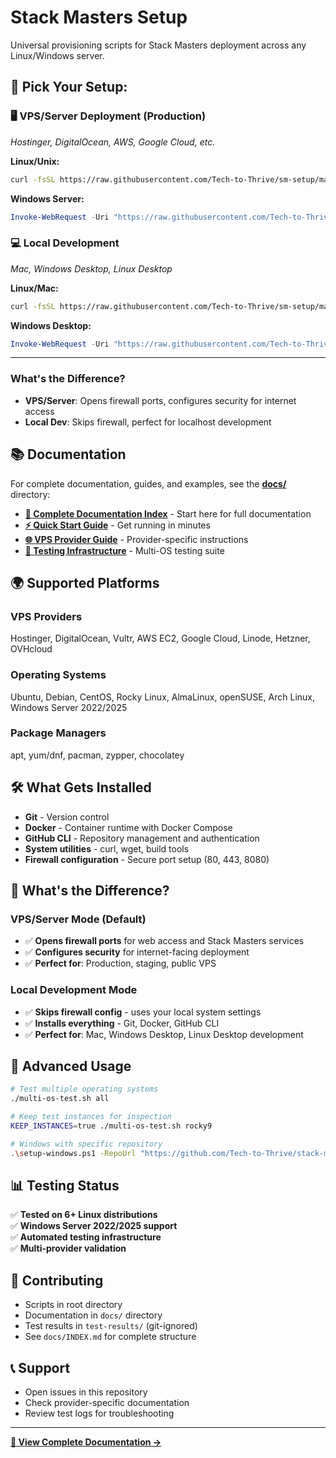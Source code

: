 # Stack Masters Setup

Universal provisioning scripts for Stack Masters deployment across any Linux/Windows server.

## 🎯 **Pick Your Setup:**

### **🖥️ VPS/Server Deployment** (Production)
*Hostinger, DigitalOcean, AWS, Google Cloud, etc.*

**Linux/Unix:**
```bash
curl -fsSL https://raw.githubusercontent.com/Tech-to-Thrive/sm-setup/main/setup.sh | bash -s -- --server
```

**Windows Server:**
```powershell
Invoke-WebRequest -Uri "https://raw.githubusercontent.com/Tech-to-Thrive/sm-setup/main/setup-windows.ps1" -OutFile "setup-windows.ps1"; .\setup-windows.ps1 -Server
```

### **💻 Local Development**
*Mac, Windows Desktop, Linux Desktop*

**Linux/Mac:**
```bash
curl -fsSL https://raw.githubusercontent.com/Tech-to-Thrive/sm-setup/main/setup.sh | bash -s -- --local
```

**Windows Desktop:**
```powershell
Invoke-WebRequest -Uri "https://raw.githubusercontent.com/Tech-to-Thrive/sm-setup/main/setup-windows.ps1" -OutFile "setup-windows.ps1"; .\setup-windows.ps1 -Local
```

---

### **What's the Difference?**
- **VPS/Server**: Opens firewall ports, configures security for internet access
- **Local Dev**: Skips firewall, perfect for localhost development

## 📚 Documentation

For complete documentation, guides, and examples, see the **[docs/](docs/)** directory:

- **[📖 Complete Documentation Index](docs/INDEX.md)** - Start here for full documentation
- **[⚡ Quick Start Guide](docs/setup/QUICK_START.md)** - Get running in minutes
- **[🌐 VPS Provider Guide](docs/providers/PROVIDER_GUIDE.md)** - Provider-specific instructions
- **[🧪 Testing Infrastructure](docs/testing/MULTI_OS_TESTING.md)** - Multi-OS testing suite

## 🌍 Supported Platforms

### VPS Providers
Hostinger, DigitalOcean, Vultr, AWS EC2, Google Cloud, Linode, Hetzner, OVHcloud

### Operating Systems  
Ubuntu, Debian, CentOS, Rocky Linux, AlmaLinux, openSUSE, Arch Linux, Windows Server 2022/2025

### Package Managers
apt, yum/dnf, pacman, zypper, chocolatey

## 🛠️ What Gets Installed

- **Git** - Version control
- **Docker** - Container runtime with Docker Compose  
- **GitHub CLI** - Repository management and authentication
- **System utilities** - curl, wget, build tools
- **Firewall configuration** - Secure port setup (80, 443, 8080)

## 🎯 **What's the Difference?**

### **VPS/Server Mode** (Default)
- ✅ **Opens firewall ports** for web access and Stack Masters services
- ✅ **Configures security** for internet-facing deployment
- ✅ **Perfect for**: Production, staging, public VPS

### **Local Development Mode**
- ✅ **Skips firewall config** - uses your local system settings
- ✅ **Installs everything** - Git, Docker, GitHub CLI
- ✅ **Perfect for**: Mac, Windows Desktop, Linux Desktop development

## 🔧 Advanced Usage

```bash
# Test multiple operating systems
./multi-os-test.sh all

# Keep test instances for inspection
KEEP_INSTANCES=true ./multi-os-test.sh rocky9

# Windows with specific repository
.\setup-windows.ps1 -RepoUrl "https://github.com/Tech-to-Thrive/stack-masters"
```

## 📊 Testing Status

✅ **Tested on 6+ Linux distributions**  
✅ **Windows Server 2022/2025 support**  
✅ **Automated testing infrastructure**  
✅ **Multi-provider validation**

## 🤝 Contributing

- Scripts in root directory
- Documentation in `docs/` directory
- Test results in `test-results/` (git-ignored)
- See `docs/INDEX.md` for complete structure

## 📞 Support

- Open issues in this repository
- Check provider-specific documentation
- Review test logs for troubleshooting

---

**[📖 View Complete Documentation →](docs/INDEX.md)**